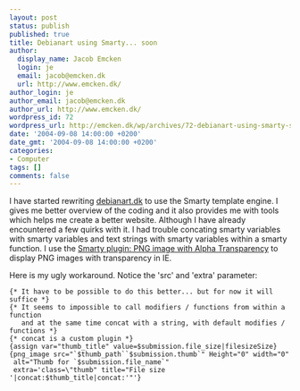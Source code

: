 ```yaml
---
layout: post
status: publish
published: true
title: Debianart using Smarty... soon
author:
  display_name: Jacob Emcken
  login: je
  email: jacob@emcken.dk
  url: http://www.emcken.dk/
author_login: je
author_email: jacob@emcken.dk
author_url: http://www.emcken.dk/
wordpress_id: 72
wordpress_url: http://emcken.dk/wp/archives/72-debianart-using-smarty-soon.html
date: '2004-09-08 14:00:00 +0200'
date_gmt: '2004-09-08 14:00:00 +0200'
categories:
- Computer
tags: []
comments: false
---
```

I have started rewriting [debianart.dk][] to use the Smarty template engine. I gives me better overview of the coding and it also provides me with tools which helps me create a better website. Although I have already encountered a few quirks with it. I had trouble concating smarty variables with smarty variables and text strings with smarty variables within a smarty function. I use the <a href="http://smarty.incutio.com/?page=PNGImagePlugin">Smarty plugin: PNG image with Alpha Transparency</a> to display PNG images with transparency in IE.

Here is my ugly workaround. Notice the 'src' and 'extra' parameter:

```
{* It have to be possible to do this better... but for now it will suffice *}
{* It seems to impossible to call modifiers / functions from within a function
   and at the same time concat with a string, with default modifies / functions *}
{* concat is a custom plugin *}
{assign var="thumb_title" value=$submission.file_size|filesizeSize}
{png_image src="`$thumb_path``$submission.thumb`" Height="0" width="0"
 alt="Thumb for `$submission.file_name`"
 extra='class=\"thumb" title="File size '|concat:$thumb_title|concat:'"'}
```

[debianart.dk]: http://www.debianart.dk/

